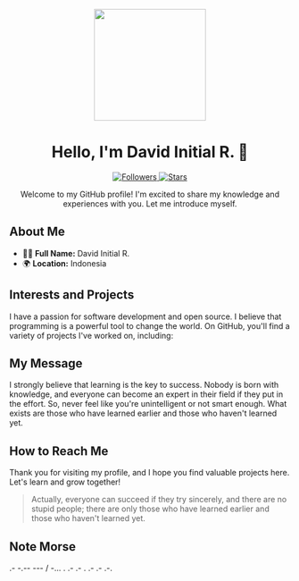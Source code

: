 <p align="center">
  <img src="https://avatars.githubusercontent.com/u/143832744?s=400&u=a2ea59e59e2318c13c0633d15f1db321c1942246&v=4" width="200" height="200">
</p>

<h1 align="center">Hello, I'm David Initial R. 👋</h1>

<p align="center">
  <a href="https://github.com/dR-arzip">
    <img src="https://img.shields.io/github/followers/dR-arzip?style=social" alt="Followers">
  </a>
  <a href="https://github.com/dR-arzip">
    <img src="https://img.shields.io/github/stars/dR-arzip?style=social" alt="Stars">
  </a>
</p>

<p align="center">Welcome to my GitHub profile! I'm excited to share my knowledge and experiences with you. Let me introduce myself.</p>

## About Me
- 🧑‍💻 **Full Name:** David Initial R.
- 🌍 **Location:** Indonesia
<!--- 📚 **Education:** [Include information about your education if you'd like to share.] -->

## Interests and Projects
I have a passion for software development and open source. I believe that programming is a powerful tool to change the world. On GitHub, you'll find a variety of projects I've worked on, including:
<!---
- [**Project Name 1**](project_link_1): A brief description of your first project.
- [**Project Name 2**](project_link_2): A brief description of your second project.
- [**Project Name 3**](project_link_3): A brief description of your third project.
--->
## My Message
I strongly believe that learning is the key to success. Nobody is born with knowledge, and everyone can become an expert in their field if they put in the effort. So, never feel like you're unintelligent or not smart enough. What exists are those who have learned earlier and those who haven't learned yet.

## How to Reach Me
<!--I love interacting with the GitHub community. If you have questions, suggestions, or just want to chat, feel free to contact me via [email](mailto:your.email@example.com) or through [LinkedIn](https://www.linkedin.com/in/yourlinkedinprofile/).
-->
Thank you for visiting my profile, and I hope you find valuable projects here. Let's learn and grow together!

> Actually, everyone can succeed if they try sincerely, and there are no stupid people; there are only those who have learned earlier and those who haven't learned yet.

## Note Morse
.- -.-- --- / -... . .- .- . .- .- .-. 
<!---
dR-arzip/dR-arzip is a ✨ special ✨ repository because its `README.md` (this file) appears on your GitHub profile.
You can click the Preview link to take a look at your changes.
translite

<p align="center">
  <img src="https://github.com/davidr/profile-image.png" alt="Foto Profil Saya" width="200" height="200">
</p>

<h1 align="center">Halo, Saya David R. 👋</h1>

<p align="center">
  <a href="https://github.com/davidr">
    <img src="https://img.shields.io/github/followers/davidr?style=social" alt="Followers">
  </a>
  <a href="https://github.com/davidr">
    <img src="https://img.shields.io/github/stars/davidr?style=social" alt="Stars">
  </a>
</p>

<p align="center">Selamat datang di profil GitHub saya! Saya senang bisa berbagi pengetahuan dan pengalaman dengan Anda. Mari saya perkenalkan diri lebih lanjut.</p>

## Tentang Saya
- 🧑‍💻 **Nama Lengkap:** David R.
- 🌍 **Lokasi:** [Isi dengan lokasi Anda atau asal Anda.]
- 📚 **Pendidikan:** [Isi dengan informasi pendidikan Anda jika Anda ingin membagikannya.]

## Minat dan Proyek
Saya memiliki minat dalam pengembangan perangkat lunak dan sumber terbuka. Saya percaya bahwa pemrograman adalah alat yang kuat untuk mengubah dunia. Di GitHub, Anda akan menemukan berbagai macam proyek yang saya kerjakan, termasuk:

- [**Nama Proyek 1**](link_proyek_1): Deskripsi singkat tentang proyek pertama Anda.
- [**Nama Proyek 2**](link_proyek_2): Deskripsi singkat tentang proyek kedua Anda.
- [**Nama Proyek 3**](link_proyek_3): Deskripsi singkat tentang proyek ketiga Anda.

## Pesan Saya
Saya sangat percaya bahwa belajar adalah kunci kesuksesan. Tidak ada yang lahir dengan pengetahuan, dan semua orang bisa menjadi ahli dalam bidangnya jika mereka berusaha keras. Jadi, jangan pernah merasa bahwa Anda bodoh atau kurang pintar. Yang ada hanyalah orang yang telah belajar lebih dulu dan orang yang belum belajar.

## Bagaimana Anda Dapat Menghubungi Saya
Saya senang berinteraksi dengan komunitas GitHub. Jika Anda memiliki pertanyaan, saran, atau hanya ingin berbicara, jangan ragu untuk menghubungi saya melalui [email](mailto:alamat.email@anda.com) atau melalui [LinkedIn](https://www.linkedin.com/in/namalinkedinanda/).

Terima kasih telah mengunjungi profil saya, dan semoga Anda menemukan proyek-proyek yang bermanfaat di sini. Mari bersama-sama belajar dan berkembang!

> Sebenarnya semua orang bisa jika berusaha dengan sungguh-sungguh dan tidak ada orang bodoh dan pintar yang ada adalah orang yang sudah duluan belajar dan orang yang belum belajar.



--->
